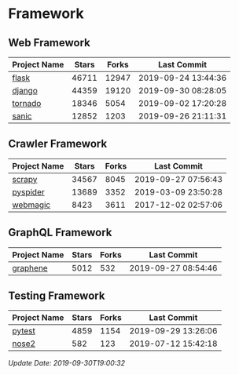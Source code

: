 # Framework

## Web Framework

| Project Name | Stars | Forks | Last Commit |
| ------------ | ----- | ----- | ----------- |
| [flask](https://github.com/pallets/flask) | 46711 | 12947 | 2019-09-24 13:44:36 |
| [django](https://github.com/django/django) | 44359 | 19120 | 2019-09-30 08:28:05 |
| [tornado](https://github.com/tornadoweb/tornado) | 18346 | 5054 | 2019-09-02 17:20:28 |
| [sanic](https://github.com/huge-success/sanic) | 12852 | 1203 | 2019-09-26 21:11:31 |

## Crawler Framework

| Project Name | Stars | Forks | Last Commit |
| ------------ | ----- | ----- | ----------- |
| [scrapy](https://github.com/scrapy/scrapy) | 34567 | 8045 | 2019-09-27 07:56:43 |
| [pyspider](https://github.com/binux/pyspider) | 13689 | 3352 | 2019-03-09 23:50:28 |
| [webmagic](https://github.com/code4craft/webmagic) | 8423 | 3611 | 2017-12-02 02:57:06 |

## GraphQL Framework

| Project Name | Stars | Forks | Last Commit |
| ------------ | ----- | ----- | ----------- |
| [graphene](https://github.com/graphql-python/graphene) | 5012 | 532 | 2019-09-27 08:54:46 |

## Testing Framework

| Project Name | Stars | Forks | Last Commit |
| ------------ | ----- | ----- | ----------- |
| [pytest](https://github.com/pytest-dev/pytest) | 4859 | 1154 | 2019-09-29 13:26:06 |
| [nose2](https://github.com/nose-devs/nose2) | 582 | 123 | 2019-07-12 15:42:18 |

*Update Date: 2019-09-30T19:00:32*